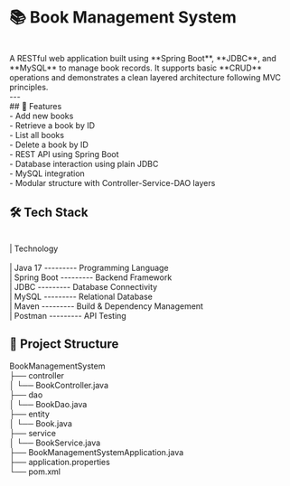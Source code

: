 # 📚 Book Management System
<br>
A RESTful web application built using **Spring Boot**, **JDBC**, and **MySQL** to manage book records. It supports basic **CRUD** operations and demonstrates a clean layered architecture following MVC principles.
<br>
---
<br>
## 🚀 Features
<br>
- Add new books                           <br>
- Retrieve a book by ID                  <br>
- List all books                            <br>
- Delete a book by ID                       <br>
- REST API using Spring Boot                 <br>
- Database interaction using plain JDBC        <br>
- MySQL integration                             <br>
- Modular structure with Controller-Service-DAO layers            <br>


## 🛠️ Tech Stack
<br>
| Technology                    <br>
         <br>
| Java 17   ---------      Programming Language                     <br>
| Spring Boot  ---------     Backend Framework                      <br>
| JDBC        ---------      Database Connectivity                     <br>
| MySQL       --------- Relational Database                     <br>
| Maven            --------- Build & Dependency Management            <br>
| Postman          --------- API Testing                                 <br>



## 📁 Project Structure          <br>

BookManagementSystem                           <br>
├── controller                                   <br>
│ └── BookController.java                       <br>
├── dao                                            <br>
│ └── BookDao.java                                <br>
├── entity                                          <br>
│ └── Book.java                                   <br>
├── service                                         <br>
│ └── BookService.java                               <br>
├── BookManagementSystemApplication.java              <br>
├── application.properties                              <br>
└── pom.xml

